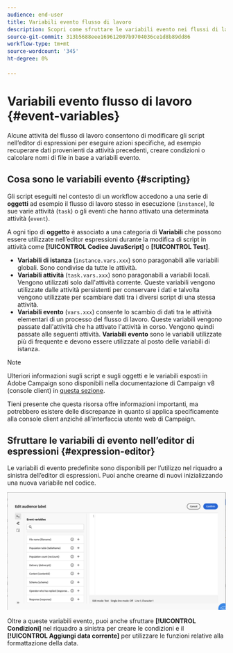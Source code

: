 ```yaml
---
audience: end-user
title: Variabili evento flusso di lavoro
description: Scopri come sfruttare le variabili evento nei flussi di lavoro.
source-git-commit: 313b5688eee169612007b9704036ce1d8b89dd86
workflow-type: tm+mt
source-wordcount: '345'
ht-degree: 0%

---
```


# Variabili evento flusso di lavoro {#event-variables}

Alcune attività del flusso di lavoro consentono di modificare gli script nell’editor di espressioni per eseguire azioni specifiche, ad esempio recuperare dati provenienti da attività precedenti, creare condizioni o calcolare nomi di file in base a variabili evento.

## Cosa sono le variabili evento {#scripting}

Gli script eseguiti nel contesto di un workflow accedono a una serie di **oggetti** ad esempio il flusso di lavoro stesso in esecuzione (`ìnstance`), le sue varie attività (`task`) o gli eventi che hanno attivato una determinata attività (`event`).

A ogni tipo di **oggetto** è associato a una categoria di **Variabili** che possono essere utilizzate nell’editor espressioni durante la modifica di script in attività come **[!UICONTROL Codice JavaScript]** o **[!UICONTROL Test]**.

* **Variabili di istanza** (`instance.vars.xxx`) sono paragonabili alle variabili globali. Sono condivise da tutte le attività.
* **Variabili attività** (`task.vars.xxx`) sono paragonabili a variabili locali. Vengono utilizzati solo dall&#39;attività corrente. Queste variabili vengono utilizzate dalle attività persistenti per conservare i dati e talvolta vengono utilizzate per scambiare dati tra i diversi script di una stessa attività.
* **Variabili evento** (`vars.xxx`) consente lo scambio di dati tra le attività elementari di un processo del flusso di lavoro. Queste variabili vengono passate dall&#39;attività che ha attivato l&#39;attività in corso. Vengono quindi passate alle seguenti attività. **Variabili evento** sono le variabili utilizzate più di frequente e devono essere utilizzate al posto delle variabili di istanza.

>[!NOTE]
>
>Ulteriori informazioni sugli script e sugli oggetti e le variabili esposti in Adobe Campaign sono disponibili nella documentazione di Campaign v8 (console client) in [questa sezione](https://experienceleague.adobe.com/en/docs/campaign/automation/workflows/advanced-management/javascript-scripts-and-templates).
>
>Tieni presente che questa risorsa offre informazioni importanti, ma potrebbero esistere delle discrepanze in quanto si applica specificamente alla console client anziché all’interfaccia utente web di Campaign.

## Sfruttare le variabili di evento nell’editor di espressioni {#expression-editor}

Le variabili di evento predefinite sono disponibili per l’utilizzo nel riquadro a sinistra dell’editor di espressioni. Puoi anche crearne di nuovi inizializzando una nuova variabile nel codice.

![](assets/event-variables.png)

Oltre a queste variabili evento, puoi anche sfruttare **[!UICONTROL Condizioni]** nel riquadro a sinistra per creare le condizioni e il **[!UICONTROL Aggiungi data corrente]** per utilizzare le funzioni relative alla formattazione della data.

